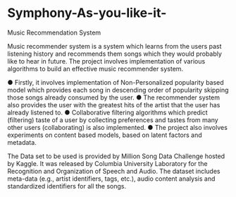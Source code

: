 # Symphony-As-you-like-it-
Music Recommendation System

Music recommender system is a system which learns from the users past listening history and recommends them songs which they would probably like to hear in
future. The project involves implementation of various algorithms to build an effective music recommender system.

● Firstly, it involves implementation of Non-Personalized popularity based
model which provides each song in descending order of popularity skipping those
songs already consumed by the user.
● The recommender system also provides the user with the greatest hits of the
artist that the user has already listened to.
● Collaborative filtering algorithms which predict (filtering) taste of a user by
collecting preferences and tastes from many other users (collaborating) is also
implemented.
● The project also involves experiments on content based models, based on
latent factors and metadata.

The Data set to be used is provided by Million Song Data Challenge hosted by
Kaggle. It was released by Columbia University Laboratory for the Recognition
and Organization of Speech and Audio. The dataset includes meta-data (e.g., artist
identifiers, tags, etc.), audio content analysis and standardized identifiers for all the
songs.
